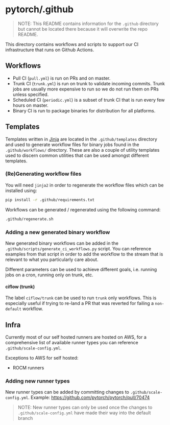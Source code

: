 # pytorch/.github

> NOTE: This README contains information for the `.github` directory but cannot be located there because it will overwrite the
repo README.

This directory contains workflows and scripts to support our CI infrastructure that runs on Github Actions.

## Workflows

- Pull CI (`pull.yml`) is run on PRs and on master.
- Trunk CI (`trunk.yml`) is run on trunk to validate incoming commits. Trunk jobs are usually more expensive to run so we do not run them on PRs unless specified.
- Scheduled CI (`periodic.yml`) is a subset of trunk CI that is run every few hours on master.
- Binary CI is run to package binaries for distribution for all platforms.

## Templates

Templates written in [Jinja](https://jinja.palletsprojects.com/en/3.0.x/) are located in the `.github/templates` directory
and used to generate workflow files for binary jobs found in the `.github/workflows/` directory. These are also a
couple of utility templates used to discern common utilities that can be used amongst different templates.

### (Re)Generating workflow files

You will need `jinja2` in order to regenerate the workflow files which can be installed using:
```bash
pip install -r .github/requirements.txt
```

Workflows can be generated / regenerated using the following command:
```bash
.github/regenerate.sh
```

### Adding a new generated binary workflow

New generated binary workflows can be added in the `.github/scripts/generate_ci_workflows.py` script. You can reference
examples from that script in order to add the workflow to the stream that is relevant to what you particularly
care about.

Different parameters can be used to achieve different goals, i.e. running jobs on a cron, running only on trunk, etc.

#### ciflow (trunk)

The label `ciflow/trunk` can be used to run `trunk` only workflows. This is especially useful if trying to re-land a PR that was
reverted for failing a `non-default` workflow.

## Infra

Currently most of our self hosted runners are hosted on AWS, for a comprehensive list of available runner types you
can reference `.github/scale-config.yml`.

Exceptions to AWS for self hosted:
* ROCM runners

### Adding new runner types

New runner types can be added by committing changes to `.github/scale-config.yml`. Example: https://github.com/pytorch/pytorch/pull/70474

> NOTE: New runner types can only be used once the changes to `.github/scale-config.yml` have made their way into the default branch
